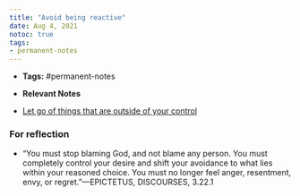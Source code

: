 ```yaml
---
title: "Avoid being reactive"
date: Aug 4, 2021
notoc: true
tags:
- permanent-notes
---
```


- **Tags:** #permanent-notes 
- **Relevant Notes**

- [Let go of things that are outside of your control](notes/philosophy/stoicism/let-go.md)

### For reflection
- “You must stop blaming God, and not blame any person. You must completely control your desire and shift your avoidance to what lies within your reasoned choice. You must no longer feel anger, resentment, envy, or regret.”—EPICTETUS, DISCOURSES, 3.22.1